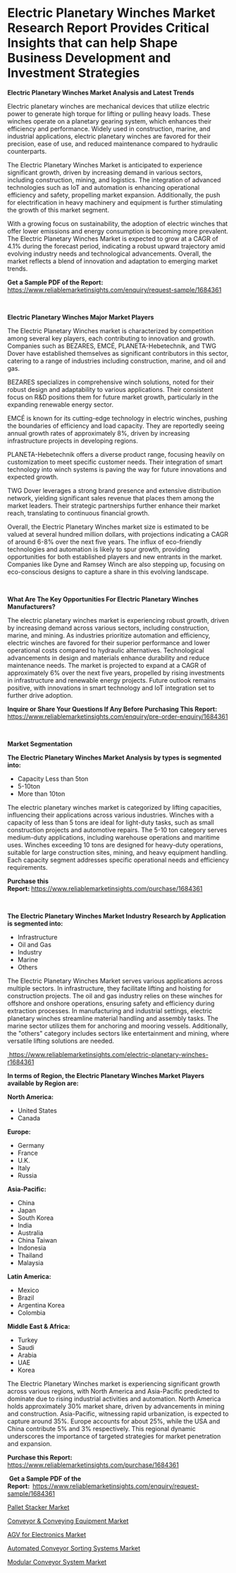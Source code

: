 <p><h1>Electric Planetary Winches Market Research Report Provides Critical Insights that can help Shape Business Development and Investment Strategies</h1></p><p><strong>Electric Planetary Winches Market Analysis and Latest Trends</strong></p>
<p><p>Electric planetary winches are mechanical devices that utilize electric power to generate high torque for lifting or pulling heavy loads. These winches operate on a planetary gearing system, which enhances their efficiency and performance. Widely used in construction, marine, and industrial applications, electric planetary winches are favored for their precision, ease of use, and reduced maintenance compared to hydraulic counterparts.</p><p>The Electric Planetary Winches Market is anticipated to experience significant growth, driven by increasing demand in various sectors, including construction, mining, and logistics. The integration of advanced technologies such as IoT and automation is enhancing operational efficiency and safety, propelling market expansion. Additionally, the push for electrification in heavy machinery and equipment is further stimulating the growth of this market segment.</p><p>With a growing focus on sustainability, the adoption of electric winches that offer lower emissions and energy consumption is becoming more prevalent. The Electric Planetary Winches Market is expected to grow at a CAGR of 4.1% during the forecast period, indicating a robust upward trajectory amid evolving industry needs and technological advancements. Overall, the market reflects a blend of innovation and adaptation to emerging market trends.</p></p>
<p><strong>Get a Sample PDF of the Report:&nbsp;</strong> <a href="https://www.reliablemarketinsights.com/enquiry/request-sample/1684361?utm_campaign=1619&utm_medium=2&utm_source=Github&utm_content=ia&utm_term=15102024&utm_id=electric-planetary-winches">https://www.reliablemarketinsights.com/enquiry/request-sample/1684361</a></p>
<p>&nbsp;</p>
<p><strong>Electric Planetary Winches Major Market Players</strong></p>
<p><p>The Electric Planetary Winches market is characterized by competition among several key players, each contributing to innovation and growth. Companies such as BEZARES, EMCÉ, PLANETA-Hebetechnik, and TWG Dover have established themselves as significant contributors in this sector, catering to a range of industries including construction, marine, and oil and gas.</p><p>BEZARES specializes in comprehensive winch solutions, noted for their robust design and adaptability to various applications. Their consistent focus on R&D positions them for future market growth, particularly in the expanding renewable energy sector.</p><p>EMCÉ is known for its cutting-edge technology in electric winches, pushing the boundaries of efficiency and load capacity. They are reportedly seeing annual growth rates of approximately 8%, driven by increasing infrastructure projects in developing regions.</p><p>PLANETA-Hebetechnik offers a diverse product range, focusing heavily on customization to meet specific customer needs. Their integration of smart technology into winch systems is paving the way for future innovations and expected growth.</p><p>TWG Dover leverages a strong brand presence and extensive distribution network, yielding significant sales revenue that places them among the market leaders. Their strategic partnerships further enhance their market reach, translating to continuous financial growth.</p><p>Overall, the Electric Planetary Winches market size is estimated to be valued at several hundred million dollars, with projections indicating a CAGR of around 6-8% over the next five years. The influx of eco-friendly technologies and automation is likely to spur growth, providing opportunities for both established players and new entrants in the market. Companies like Dyne and Ramsey Winch are also stepping up, focusing on eco-conscious designs to capture a share in this evolving landscape.</p></p>
<p>&nbsp;</p>
<p><strong>What Are The Key Opportunities For Electric Planetary Winches Manufacturers?</strong></p>
<p><p>The electric planetary winches market is experiencing robust growth, driven by increasing demand across various sectors, including construction, marine, and mining. As industries prioritize automation and efficiency, electric winches are favored for their superior performance and lower operational costs compared to hydraulic alternatives. Technological advancements in design and materials enhance durability and reduce maintenance needs. The market is projected to expand at a CAGR of approximately 6% over the next five years, propelled by rising investments in infrastructure and renewable energy projects. Future outlook remains positive, with innovations in smart technology and IoT integration set to further drive adoption.</p></p>
<p><strong>Inquire or Share Your Questions If Any Before Purchasing This Report:</strong> <a href="https://www.reliablemarketinsights.com/enquiry/pre-order-enquiry/1684361?utm_campaign=1619&utm_medium=2&utm_source=Github&utm_content=ia&utm_term=15102024&utm_id=electric-planetary-winches">https://www.reliablemarketinsights.com/enquiry/pre-order-enquiry/1684361</a></p>
<p>&nbsp;</p>
<p><strong>Market Segmentation</strong></p>
<p><strong>The Electric Planetary Winches Market Analysis by types is segmented into:</strong></p>
<p><ul><li>Capacity Less than 5ton</li><li>5-10ton</li><li>More than 10ton</li></ul></p>
<p><p>The electric planetary winches market is categorized by lifting capacities, influencing their applications across various industries. Winches with a capacity of less than 5 tons are ideal for light-duty tasks, such as small construction projects and automotive repairs. The 5-10 ton category serves medium-duty applications, including warehouse operations and maritime uses. Winches exceeding 10 tons are designed for heavy-duty operations, suitable for large construction sites, mining, and heavy equipment handling. Each capacity segment addresses specific operational needs and efficiency requirements.</p></p>
<p><strong>Purchase this Report:&nbsp;</strong><a href="https://www.reliablemarketinsights.com/purchase/1684361?utm_campaign=1619&utm_medium=2&utm_source=Github&utm_content=ia&utm_term=15102024&utm_id=electric-planetary-winches">https://www.reliablemarketinsights.com/purchase/1684361</a></p>
<p>&nbsp;</p>
<p><strong>The Electric Planetary Winches Market Industry Research by Application is segmented into:</strong></p>
<p><ul><li>Infrastructure</li><li>Oil and Gas</li><li>Industry</li><li>Marine</li><li>Others</li></ul></p>
<p><p>The Electric Planetary Winches Market serves various applications across multiple sectors. In infrastructure, they facilitate lifting and hoisting for construction projects. The oil and gas industry relies on these winches for offshore and onshore operations, ensuring safety and efficiency during extraction processes. In manufacturing and industrial settings, electric planetary winches streamline material handling and assembly tasks. The marine sector utilizes them for anchoring and mooring vessels. Additionally, the "others" category includes sectors like entertainment and mining, where versatile lifting solutions are needed.</p></p>
<p><a href="https://www.reliablemarketinsights.com/electric-planetary-winches-r1684361?utm_campaign=1619&utm_medium=2&utm_source=Github&utm_content=ia&utm_term=15102024&utm_id=electric-planetary-winches">&nbsp;https://www.reliablemarketinsights.com/electric-planetary-winches-r1684361</a></p>
<p><strong>In terms of Region, the Electric Planetary Winches Market Players available by Region are:</strong></p>
<p>
    <p> <strong> North America: </strong>
        <ul>
            <li>United States</li>
            <li>Canada</li>
        </ul>
        </p> 
    <p> <strong> Europe: </strong>
        <ul>
            <li>Germany</li>
            <li>France</li>
            <li>U.K.</li>
            <li>Italy</li>
            <li>Russia</li>
        </ul>
        </p> 
    <p> <strong> Asia-Pacific: </strong>
        <ul>
            <li>China</li>
            <li>Japan</li>
            <li>South Korea</li>
            <li>India</li>
            <li>Australia</li>
            <li>China Taiwan</li>
            <li>Indonesia</li>
            <li>Thailand</li>
            <li>Malaysia</li>
        </ul>
        </p> 
    <p> <strong> Latin America: </strong>
        <ul>
            <li>Mexico</li>
            <li>Brazil</li>
            <li>Argentina Korea</li>
            <li>Colombia</li>
        </ul>
        </p> 
    <p> <strong> Middle East & Africa: </strong>
        <ul>
            <li>Turkey</li>
            <li>Saudi</li>
            <li>Arabia</li>
            <li>UAE</li>
            <li>Korea</li>
        </ul>
    </p>
    </p>
<p><p>The Electric Planetary Winches market is experiencing significant growth across various regions, with North America and Asia-Pacific predicted to dominate due to rising industrial activities and automation. North America holds approximately 30% market share, driven by advancements in mining and construction. Asia-Pacific, witnessing rapid urbanization, is expected to capture around 35%. Europe accounts for about 25%, while the USA and China contribute 5% and 3% respectively. This regional dynamic underscores the importance of targeted strategies for market penetration and expansion.</p></p>
<p><strong>Purchase this Report: </strong><a href="https://www.reliablemarketinsights.com/purchase/1684361?utm_campaign=1619&utm_medium=2&utm_source=Github&utm_content=ia&utm_term=15102024&utm_id=electric-planetary-winches">https://www.reliablemarketinsights.com/purchase/1684361</a></p>
<p>&nbsp;<strong>Get a Sample PDF of the Report:&nbsp;&nbsp;</strong><a href="https://www.reliablemarketinsights.com/enquiry/request-sample/1684361?utm_campaign=1619&utm_medium=2&utm_source=Github&utm_content=ia&utm_term=15102024&utm_id=electric-planetary-winches">https://www.reliablemarketinsights.com/enquiry/request-sample/1684361</a></p>
<p><strong></strong></p>
<p><p><a href="https://www.linkedin.com/pulse/global-pallet-stacker-nexus-sector-confluences-regional-vnryf?trk=public_post_embed_feed-article-content&utm_campaign=1619&utm_medium=2&utm_source=Github&utm_content=ia&utm_term=15102024&utm_id=electric-planetary-winches">Pallet Stacker Market</a></p><p><a href="https://www.linkedin.com/pulse/global-perspectives-conveyor-conveying-equipment-market-tea4f?utm_campaign=1619&utm_medium=2&utm_source=Github&utm_content=ia&utm_term=15102024&utm_id=electric-planetary-winches">Conveyor & Conveying Equipment Market</a></p><p><a href="https://www.linkedin.com/pulse/navigating-agv-electronics-market-expert-analysis-forecast-period-sa2kf?trk=public_post_embed_feed-article-content&utm_campaign=1619&utm_medium=2&utm_source=Github&utm_content=ia&utm_term=15102024&utm_id=electric-planetary-winches">AGV for Electronics Market</a></p><p><a href="https://www.linkedin.com/pulse/automated-conveyor-sorting-systems-market-outlook-share-iq7xf?utm_campaign=1619&utm_medium=2&utm_source=Github&utm_content=ia&utm_term=15102024&utm_id=electric-planetary-winches">Automated Conveyor Sorting Systems Market</a></p><p><a href="https://www.linkedin.com/pulse/global-modular-conveyor-system-market-opportunities-challenges2024-knr0f?utm_campaign=1619&utm_medium=2&utm_source=Github&utm_content=ia&utm_term=15102024&utm_id=electric-planetary-winches">Modular Conveyor System Market</a></p></p>